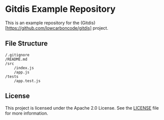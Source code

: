 # Gitdis Example Repository
This is an example repository for the (Gitdis)[https://github.com/lowcarboncode/gitdis] project.

## File Structure
```
/.gitignore
/README.md
/src
    /index.js
    /app.js
/tests
    /app.test.js
```

## License

This project is licensed under the Apache 2.0 License. See the [LICENSE](LICENSE) file for more information.
